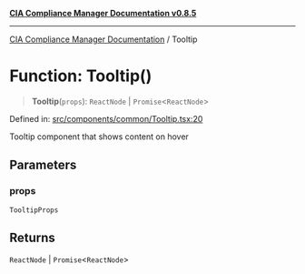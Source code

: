 [**CIA Compliance Manager Documentation v0.8.5**](../README.md)

***

[CIA Compliance Manager Documentation](../globals.md) / Tooltip

# Function: Tooltip()

> **Tooltip**(`props`): `ReactNode` \| `Promise`\<`ReactNode`\>

Defined in: [src/components/common/Tooltip.tsx:20](https://github.com/Hack23/cia-compliance-manager/blob/eca22610f41e5f6b6c0cece88769b1ffbe9db4bd/src/components/common/Tooltip.tsx#L20)

Tooltip component that shows content on hover

## Parameters

### props

`TooltipProps`

## Returns

`ReactNode` \| `Promise`\<`ReactNode`\>

